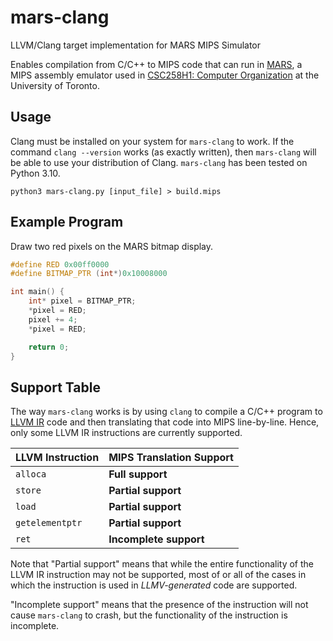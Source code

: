 # mars-clang

LLVM/Clang target implementation for MARS MIPS Simulator

Enables compilation from C/C++ to MIPS code that can run in [MARS](http://courses.missouristate.edu/kenvollmar/mars/), a MIPS assembly emulator used in [CSC258H1: Computer Organization](https://artsci.calendar.utoronto.ca/course/csc258h1) at the University of Toronto.

## Usage

Clang must be installed on your system for `mars-clang` to work. If the command `clang --version` works (as exactly written), then `mars-clang` will be able to use your distribution of Clang. `mars-clang` has been tested on Python 3.10.
```
python3 mars-clang.py [input_file] > build.mips
```

## Example Program

Draw two red pixels on the MARS bitmap display.
```c
#define RED 0x00ff0000
#define BITMAP_PTR (int*)0x10008000

int main() {
    int* pixel = BITMAP_PTR;
    *pixel = RED;
    pixel += 4;
    *pixel = RED;

    return 0;
}
```

## Support Table

The way `mars-clang` works is by using `clang` to compile a C/C++ program to [LLVM IR](https://llvm.org/docs/LangRef.html#introduction) code and then translating that code into MIPS line-by-line. Hence, only some LLVM IR instructions are currently supported.

| LLVM Instruction | MIPS Translation Support |
|------------------|--------------------------|
| `alloca`         | **Full support**         |
| `store`          | **Partial support**      |
| `load`           | **Partial support**      |
| `getelementptr`  | **Partial support**      |
| `ret`            | **Incomplete support**   |

Note that "Partial support" means that while the entire functionality of the LLVM IR instruction may not be supported, most of or all of the cases in which the instruction is used in *LLMV-generated* code are supported. 

"Incomplete support" means that the presence of the instruction will not cause `mars-clang` to crash, but the functionality of the instruction is incomplete.